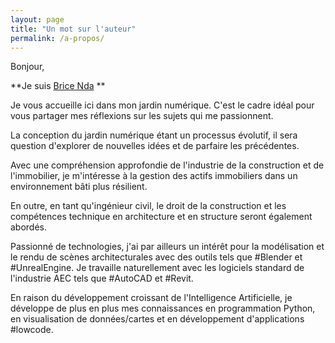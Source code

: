 ```yaml
---
layout: page
title: "Un mot sur l'auteur"
permalink: /a-propos/
---
```

Bonjour, 

**Je suis [Brice Nda](https://www.bricenda.net) **

Je vous accueille ici dans mon jardin numérique. C'est le cadre idéal pour vous partager mes réflexions sur les sujets qui me passionnent. 

La conception du jardin numérique étant un processus évolutif, il sera question d'explorer de nouvelles idées et de parfaire les précédentes.

Avec une compréhension approfondie de l'industrie de la construction et de l'immobilier, je m'intéresse à la gestion des actifs immobiliers dans un environnement bâti plus résilient.

En outre, en tant qu'ingénieur civil, le droit de la construction et les compétences technique en architecture et en structure seront également abordés.

Passionné de technologies, j'ai par ailleurs un intérêt pour la modélisation et le rendu de scènes architecturales avec des outils tels que #Blender et #UnrealEngine. Je travaille naturellement avec les logiciels standard de l'industrie AEC tels que #AutoCAD et #Revit.

En raison du développement croissant de l'Intelligence Artificielle, je développe de plus en plus mes connaissances en programmation Python, en visualisation de données/cartes et en développement d'applications #lowcode.
